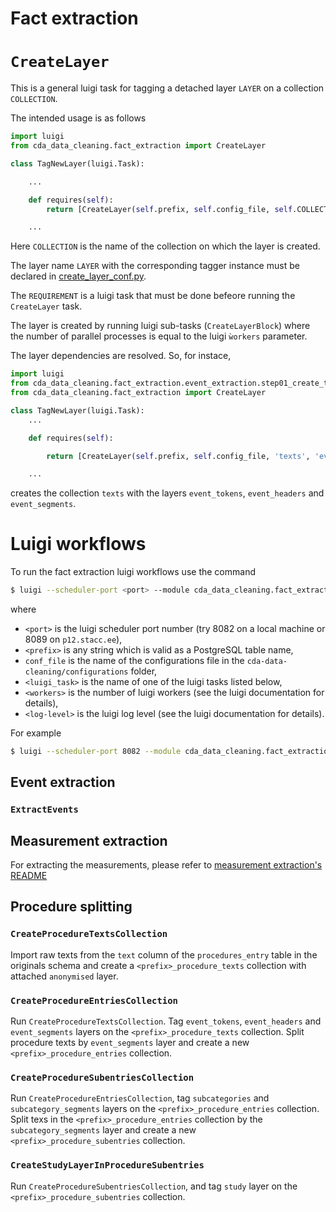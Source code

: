 # Fact extraction

# `CreateLayer`

This is a general luigi task for tagging a detached layer `LAYER` on a collection `COLLECTION`.

The intended usage is as follows 

```python
import luigi
from cda_data_cleaning.fact_extraction import CreateLayer

class TagNewLayer(luigi.Task):

    ...

    def requires(self):
        return [CreateLayer(self.prefix, self.config_file, self.COLLECTION, self.LAYER, self.REQUIREMENT)]

    ...
```
Here `COLLECTION` is the name of the collection on which the layer is created.

The layer name `LAYER` with the corresponding tagger instance must be declared in [create_layer_conf.py](create_layer_conf.py).

The `REQUIREMENT` is a luigi task that must be done befeore running the `CreateLayer` task.

The layer is created by running luigi sub-tasks (`CreateLayerBlock`) where the number of parallel processes 
is equal to the luigi `ẁorkers` parameter.

The layer dependencies are resolved. So, for instace,
```python
import luigi
from cda_data_cleaning.fact_extraction.event_extraction.step01_create_text_collection.create_texts_collection import CreateTextsCollection
from cda_data_cleaning.fact_extraction import CreateLayer

class TagNewLayer(luigi.Task):
    ...

    def requires(self):

        return [CreateLayer(self.prefix, self.config_file, 'texts', 'event_segments', CreateTextsCollection(self.prefix, self.config_file))]

    ...
```
creates the collection `texts` with the layers `event_tokens`, `event_headers` and `event_segments`.


# Luigi workflows

To run the fact extraction luigi workflows use the command

```bash
$ luigi --scheduler-port <port> --module cda_data_cleaning.fact_extraction <luigi_task> --prefix=<prefix> --conf=egcut_epi_microrun.ini --workers=<workers> --log-level=<log-level>
```

where 
* `<port>` is the luigi scheduler port number (try 8082 on a local machine or 8089 on `p12.stacc.ee`),
* `<prefix>` is any string which is valid as a PostgreSQL table name,
* `conf_file` is the name of the configurations file in the `cda-data-cleaning/configurations` folder,
* `<luigi_task>` is the name of one of the luigi tasks listed below, 
* `<workers>` is the number of luigi workers (see the luigi documentation for details),
* `<log-level>` is the luigi log level (see the luigi documentation for details).

For example
```bash
$ luigi --scheduler-port 8082 --module cda_data_cleaning.fact_extraction ExportMeasurementsToTable --prefix=microrun_201906250950 --conf=egcut_epi_microrun.ini --workers=4 --log-level=INFO
```

## Event extraction

### `ExtractEvents`

## Measurement extraction

For extracting the measurements, please refer to [measurement extraction's README](measurement_extraction/readme.md)

## Procedure splitting

### `CreateProcedureTextsCollection`

Import raw texts from the `text` column of the `procedures_entry` table in the originals schema and create a 
`<prefix>_procedure_texts` collection with attached `anonymised` layer.
   
### `CreateProcedureEntriesCollection`

Run `CreateProcedureTextsCollection`. Tag `event_tokens`, `event_headers` and `event_segments` layers on the 
`<prefix>_procedure_texts` collection. Split procedure texts by `event_segments` layer and create a new 
`<prefix>_procedure_entries` collection.

### `CreateProcedureSubentriesCollection`

Run `CreateProcedureEntriesCollection`, tag `subcategories` and `subcategory_segments` layers on the 
`<prefix>_procedure_entries` collection. Split texs in the `<prefix>_procedure_entries` collection by the
`subcategory_segments` layer and create a new `<prefix>_procedure_subentries` collection. 

### `CreateStudyLayerInProcedureSubentries`

Run `CreateProcedureSubentriesCollection`, and tag `study` layer on the `<prefix>_procedure_subentries` collection.
